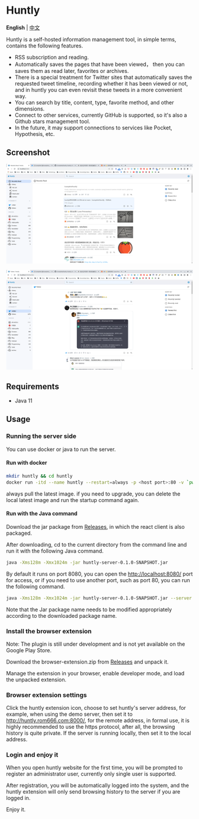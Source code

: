 # Huntly

**English** | [中文](./README.md)

Huntly is a self-hosted information management tool, in simple terms, contains the following features.

- RSS subscription and reading.
- Automatically saves the pages that have been viewed， then you can saves them as read later, favorites or archives.
- There is a special treatment for Twitter sites that automatically saves the requested tweet timeline, recording whether it has been viewed or not, and in huntly you can even revisit these tweets in a more convenient way.
- You can search by title, content, type, favorite method, and other dimensions.
- Connect to other services, currently GitHub is supported, so it's also a Github stars management tool.
- In the future, it may support connections to services like Pocket, Hypothesis, etc.

## Screenshot

![intro1](static/images/intro1.png)

![intro2](static/images/intro2.png)

## Requirements

- Java 11

## Usage

### Running the server side

You can use docker or java to run the server.

#### Run with docker

```sh
mkdir huntly && cd huntly
docker run -itd --name huntly --restart=always -p <host port>:80 -v `pwd`/data:/data lcomplete/huntly
```

always pull the latest image. if you need to upgrade, you can delete the local latest image and run the startup command again.


#### Run with the Java command

Download the jar package from [Releases](https://github.com/lcomplete/huntly/releases), in which the react client is also packaged.

After downloading, cd to the current directory from the command line and run it with the following Java command.

```sh
java -Xms128m -Xmx1024m -jar huntly-server-0.1.0-SNAPSHOT.jar
```

By default it runs on port 8080, you can open the [http://localhost:8080/](http://localhost:8080/) port for access, or if you need to use another port, such as port 80, you can run the following command.


```sh
java -Xms128m -Xmx1024m -jar huntly-server-0.1.0-SNAPSHOT.jar --server.port=80
```

Note that the Jar package name needs to be modified appropriately according to the downloaded package name.

### Install the browser extension

Note: The plugin is still under development and is not yet available on the Google Play Store.

Download the browser-extension.zip from [Releases](https://github.com/lcomplete/huntly/releases) and unpack it.

Manage the extension in your browser, enable developer mode, and load the unpacked extension.

### Browser extension settings

Click the huntly extension icon, choose to set huntly's server address, for example, when using the demo server, then set it to http://huntly.rom666.com:8000/, for the remote address, in formal use, it is highly recommended to use the https protocol, after all, the browsing history is quite private. If the server is running locally, then set it to the local address.

### Login and enjoy it

When you open huntly website for the first time, you will be prompted to register an administrator user, currently only single user is supported.

After registration, you will be automatically logged into the system, and the huntly extension will only send browsing history to the server if you are logged in.

Enjoy it.
